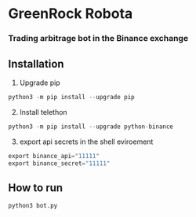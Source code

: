 # GreenRock Robota
### Trading arbitrage bot in the Binance exchange 


## Installation

1. Upgrade pip
```python 
python3 -m pip install --upgrade pip 
```

2. Install telethon
```python 
python3 -m pip install --upgrade python-binance

```

3. export api secrets in the shell eviroement 
```python 
export binance_api="11111"
export binance_secret="11111"
```

## How to run
```python
python3 bot.py
```

